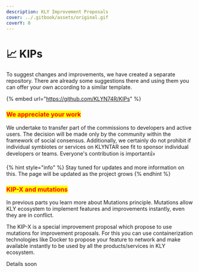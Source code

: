 ```yaml
---
description: KLY Improvement Proposals
cover: ../.gitbook/assets/original.gif
coverY: 0
---
```


# 📈 KIPs

To suggest changes and improvements, we have created a separate repository. There are already some suggestions there and using them you can offer your own according to a similar template.

{% embed url="https://github.com/KLYN74R/KIPs" %}

### <mark style="color:red;">**We appreciate your work**</mark>

We undertake to transfer part of the commissions to developers and active users. The decision will be made only by the community within the framework of social consensus. Additionally, we certainly do not prohibit if individual symbiotes or services on KLYNTAR see fit to sponsor individual developers or teams. Everyone's contribution is important👍

{% hint style="info" %}
Stay tuned for updates and more information on this. The page will be updated as the project grows
{% endhint %}

### <mark style="color:red;">KIP-X and mutations</mark>

In previous parts you learn more about Mutations principle. Mutations allow KLY ecosystem to implement features and improvements instantly, even they are in conflict.

The KIP-X is a special improvement proposal which propose to use mutations for improvement proposals. For this you can use containerization technologies like Docker to propose your feature to network and make available instantly to be used by all the products/services in KLY ecosystem.

Details soon

